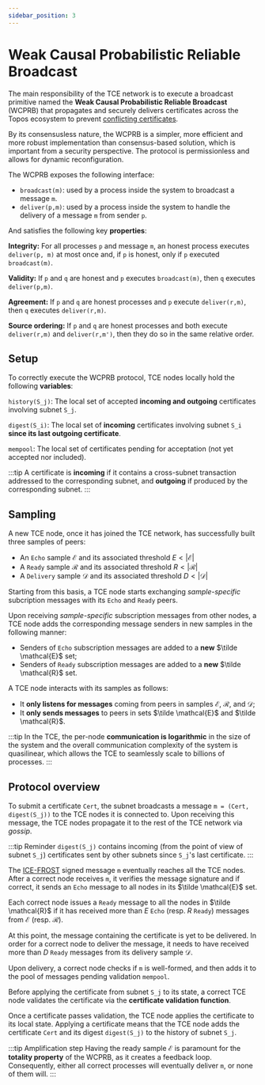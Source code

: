 ```yaml
---
sidebar_position: 3
---
```


# Weak Causal Probabilistic Reliable Broadcast

The main responsibility of the TCE network is to execute a broadcast primitive named the **Weak Causal Probabilistic Reliable Broadcast** (WCPRB) that propagates and securely delivers certificates across the Topos ecosystem to prevent [conflicting certificates](/learn/tce/conflicting-certificates).

By its consensusless nature, the WCPRB is a simpler, more efficient and more robust implementation than consensus-based solution, which is important from a security perspective.
The protocol is permissionless and allows for dynamic reconfiguration.

The WCPRB exposes the following interface:

- `broadcast(m)`: used by a process inside the system to broadcast a message `m`.
- `deliver(p,m)`: used by a process inside the system to handle the delivery of a message `m` from sender `p`.

And satisfies the following key **properties**:

**Integrity:** For all processes `p` and message `m`, an honest process executes `deliver(p, m)` at most once and, if `p` is honest, only if `p` executed `broadcast(m)`.

**Validity:** If `p` and `q` are honest and `p` executes `broadcast(m)`, then `q` executes `deliver(p,m)`.

**Agreement:** If `p` and `q` are honest processes and `p` execute `deliver(r,m)`, then `q` executes `deliver(r,m)`.

**Source ordering:** If `p` and `q` are honest processes and both execute `deliver(r,m)` and `deliver(r,m')`, then they do so in the same relative order.

## Setup

To correctly execute the WCPRB protocol, TCE nodes locally hold the following **variables**:

`history(S_j)`: The local set of accepted **incoming and outgoing** certificates involving subnet `S_j`.

`digest(S_i)`: The local set of **incoming** certificates involving subnet `S_i` **since its last outgoing certificate**.

`mempool`: The local set of certificates pending for acceptation (not yet accepted nor included).

:::tip
A certificate is **incoming** if it contains a cross-subnet transaction addressed to the corresponding subnet, and **outgoing** if produced by the corresponding subnet.
:::

## Sampling

A new TCE node, once it has joined the TCE network, has successfully built three samples of peers:

- An `Echo` sample $\mathcal{E}$ and its associated threshold $E < \vert \mathcal{E} \vert$
- A `Ready` sample $\mathcal{R}$ and its associated threshold $R < \vert \mathcal{R} \vert$
- A `Delivery` sample $\mathcal{D}$ and its associated threshold $D < \vert \mathcal{D} \vert$

Starting from this basis, a TCE node starts exchanging _sample-specific_ subcription messages with its `Echo` and `Ready` peers.

Upon receiving _sample-specific_ subscription messages from other nodes, a TCE node adds the corresponding message senders in new samples in the following manner:

- Senders of `Echo` subscription messages are added to a **new** $\tilde \mathcal{E}$ set;
- Senders of `Ready` subscription messages are added to a **new** $\tilde \mathcal{R}$ set.

A TCE node interacts with its samples as follows:

- It **only listens for messages** coming from peers in samples $\mathcal{E}$, $\mathcal{R}$, and $\mathcal{D}$;
- It **only sends messages** to peers in sets $\tilde \mathcal{E}$ and $\tilde \mathcal{R}$.

:::tip
In the TCE, the per-node **communication is logarithmic** in the size of the system and the overall communication complexity of the system is quasilinear, which allows the TCE to seamlessly scale to billions of processes.
:::

## Protocol overview

To submit a certificate `Cert`, the subnet broadcasts a message `m = (Cert, digest(S_j))` to the TCE nodes it is connected to. Upon receiving this message, the TCE nodes propagate it to the rest of the TCE network via _gossip_.

:::tip Reminder
`digest(S_j)` contains incoming (from the point of view of subnet `S_j`) certificates sent by other subnets since `S_j`'s last certificate.
:::

The [ICE-FROST](/learn/uci/authentication) signed message `m` eventually reaches all the TCE nodes. After a correct node receives `m`, it verifies the message signature and if correct, it sends an `Echo` message to all nodes in its $\tilde \mathcal{E}$ set.

Each correct node issues a `Ready` message to all the nodes in $\tilde \mathcal{R}$​ if it has received more than $E$ `Echo` (resp. $R$ `Ready`) messages from $\mathcal{E}$ (resp. $\mathcal{R}$).

At this point, the message containing the certificate is yet to be delivered. In order for a correct node to deliver the message, it needs to have received more than $D$ `Ready` messages from its delivery sample $\mathcal{D}$.

Upon delivery, a correct node checks if `m` is well-formed, and then adds it to the pool of messages pending validation `mempool`.

Before applying the certificate from subnet `S_j`​ to its state, a correct TCE node validates the certificate via the **certificate validation function**.

Once a certificate passes validation, the TCE node applies the certificate to its local state. Applying a certificate means that the TCE node adds the certificate `Cert` and its digest `digest(S_j)` to the history of subnet `S_j`​.

:::tip Amplification step
Having the ready sample $\mathcal{E}$ is paramount for the **totality property** of the WCPRB, as it creates a feedback loop. Consequently, either all correct processes will eventually deliver `m`, or none of them will.
:::
